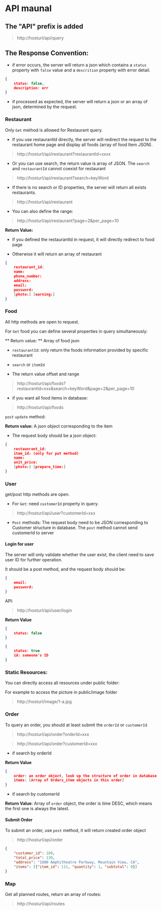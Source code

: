 # API maunal

## The "API" prefix is added

> http://hosturl/api/query

## The Response Convention:

+ if error occurs, the server will return a json which contains a `status` property with `false` value and a `descrition` property with error detail.

``` json
{
    status: false,
    description: err
}
```

+ if processed as expected, the server will return a json or an array of json, determined by the request.

### Restaurant

Only `Get` method is allowed for Restaurant query.

+ If you use restaurantId directly, the server will redirect the request to the restaurant home page and display all foods (array of food Item JSON).

> http://hosturl/api/restaurant?restaurantId=xxxx

+ Or you can use search, the return value is array of JSON. The `search` and `restaurantId` cannot coexist for restaurant

> http://hosturl/api/restaurant?search=keyWord

+ If there is no search or ID properties, the server will return all exists restaurants.

> http://hosturl/api/restaurant

+ You can also define the range:

> http://hosturl/api/restaurant?page=2&per_page=10

**Return Value:**

+ If you defined the restaurantId in request, it will directly redirect to food page

+ Otherwise it will return an array of restaurant

``` json
{
    restaurant_id:
    name:
    phone_number:
    address:
    email:
    password:
    [photo:] [earning:]
}
```

### Food

All http methods are open to request.

For `Get` food you can define several properties in query simultaneously:

** Return value: ** Array of food json

+ `restaurantId`: only return the foods information provided by specific restaurant

+ `search` or `itemId` 

+ The return value offset and range

> http://hosturl/api/foods?restaurantId=xxx&search=keyWord&page=2&per_page=10

+ if you want all food items in database:

> http://hosturl/api/foods

`post` `update` method:

**Return value:** A json object corresponding to the item

+ The request body should be a json object:

``` json
{
    restaunrant_id:
    item_id: (only for put method)
    name:
    unit_price:
    [photo:] [prepare_time:]  
}
```

### User

get/post http methods are open.

+ For `Get`: need `customerId` property in query.

> http://hosturl/api/user?customerId=xxx

+ `Post` methods: The request body need to be JSON corresponding to Customer structure in database. The `post` method cannot send customerId to server

#### Login for user

The server will only validate whether the user exist, the client need to save user ID for further operation.

It should be a post method, and the request body should be:
```json
{
    email:
    password:
}
```
API:

> http://hosturl/api/user/login

**Return Value**

``` json
{
    status: false
}

{
    status: true
    id: someone's ID
}
```


### Static Resources:

You can directly access all resources under public folder:

For example to access the picture in public/image folder

> http://hosturl/image/1-a.jpg

### Order
To query an order, you should at least submit the `orderId` or `customerId`

> http://hosturl/api/order?orderId=xxx

> http://hosturl/api/order?customerId=xxx

+ if search by orderId

**Return Value**
```json
{
    order: an order object, look up the structure of order in database,
    items: [Array of Orders_item objects in this order]
}
```

+ if search by customerId

**Return Value**: Array of `order` object, the order is time DESC, which means the first one is always the latest.

#### Submit Order
To submit an order, use `post` method, it will return created order object

> http://hosturl/api/order

``` json
{
    "customer_id": 100,
    "total_price": 130,
    "address": "1600 Amphitheatre Parkway, Mountain View, CA",
    "items": [{"item_id": 111, "quantity": 1, "subtotal": 0}]
}
```

### Map

Get all planned routes, return an array of routes:

> http://hosturl/api/routes
